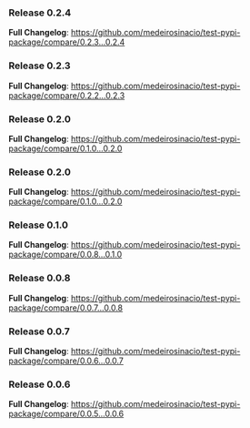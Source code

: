 ### Release 0.2.4 

**Full Changelog**: https://github.com/medeirosinacio/test-pypi-package/compare/0.2.3...0.2.4

### Release 0.2.3 

**Full Changelog**: https://github.com/medeirosinacio/test-pypi-package/compare/0.2.2...0.2.3

### Release 0.2.0 

**Full Changelog**: https://github.com/medeirosinacio/test-pypi-package/compare/0.1.0...0.2.0

### Release 0.2.0 

**Full Changelog**: https://github.com/medeirosinacio/test-pypi-package/compare/0.1.0...0.2.0

### Release 0.1.0 

**Full Changelog**: https://github.com/medeirosinacio/test-pypi-package/compare/0.0.8...0.1.0

### Release 0.0.8 

**Full Changelog**: https://github.com/medeirosinacio/test-pypi-package/compare/0.0.7...0.0.8

### Release 0.0.7 

**Full Changelog**: https://github.com/medeirosinacio/test-pypi-package/compare/0.0.6...0.0.7

### Release 0.0.6 

**Full Changelog**: https://github.com/medeirosinacio/test-pypi-package/compare/0.0.5...0.0.6

